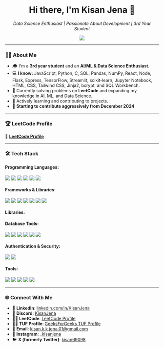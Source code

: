 <!-- Header Section -->
<h1 align="center">Hi there, I'm Kisan Jena 👋</h1>
<p align="center">
  <i>Data Science Enthusiast | Passionate About Development | 3rd Year Student</i>
</p>

<!-- Profile Summary -->
<div align="center">
  <img src="https://readme-typing-svg.herokuapp.com?font=Roboto+Slab&color=%2361DBFB&size=24&center=true&vCenter=true&width=600&lines=I+am+a+passionate+developer!;Solving+problems+one+line+of+code+at+a+time;Building+Machine+Learning+Models;Learning+New+Technologies+Everyday!" />
</div>

---

<!-- About Me Section -->
### 🙋‍♂️ About Me

- 🎓 I'm a **3rd year student** and an **AI/ML & Data Science Enthusiast**.  
- 💻 **I know:** JavaScript, Python, C, SQL, Pandas, NumPy, React, Node, Flask, Express, TensorFlow, Streamlit, scikit-learn, Jupyter Notebook, HTML, CSS, Tailwind CSS, Jinja2, bcrypt, and SQL Workbench.    
- 🚀 Currently solving problems on **LeetCode** and expanding my knowledge in AI, ML, and Data Science.  
- 🌱 Actively learning and contributing to projects.  
- 🚀 **Starting to contribute aggressively from December 2024**  

---

<!-- LeetCode Stats -->
### 🏆 LeetCode Profile
🔗 **[LeetCode Profile](https://leetcode.com/u/Kisanjena/)**  

---

<!-- Skills Section -->
### 🛠️ Tech Stack

#### **Programming Languages**:
<p>
  <img src="https://img.shields.io/badge/JavaScript-323330?style=flat&logo=javascript&logoColor=F7DF1E" />
  <img src="https://img.shields.io/badge/Python-3776AB?style=flat&logo=python&logoColor=white" />
  <img src="https://img.shields.io/badge/C-00599C?style=flat&logo=c&logoColor=white" />
  <img src="https://img.shields.io/badge/SQL-003B57?style=flat&logo=postgresql&logoColor=white" />
  <img src="https://img.shields.io/badge/HTML5-E34F26?style=flat&logo=html5&logoColor=white" />
  <img src="https://img.shields.io/badge/CSS3-1572B6?style=flat&logo=css3&logoColor=white" />
</p>

#### **Frameworks & Libraries**:
<p>
  <img src="https://img.shields.io/badge/React-20232A?style=flat&logo=react&logoColor=61DAFB" />
  <img src="https://img.shields.io/badge/Node.js-339933?style=flat&logo=node.js&logoColor=white" />
  <img src="https://img.shields.io/badge/Express.js-000000?style=flat&logo=express&logoColor=white" />
  <img src="https://img.shields.io/badge/Flask-000000?style=flat&logo=flask&logoColor=white" />
  <img src="https://img.shields.io/badge/Jinja2-B41717?style=flat&logo=jinja&logoColor=white" />
  <img src="https://img.shields.io/badge/TailwindCSS-38B2AC?style=flat&logo=tailwind-css&logoColor=white" />
  <img src="https://img.shields.io/badge/Streamlit-FF4B4B?style=flat&logo=streamlit&logoColor=white" />
</p>

#### **Libraries**:
<p>
<!--   <img src="https://img.shields.io/badge/TensorFlow-FF6F00?style=flat&logo=tensorflow&logoColor=white" />
  <img src="https://img.shields.io/badge/scikit--learn-F7931E?style=flat&logo=scikit-learn&logoColor=white" /> -->
<!--   <img src="https://img.shields.io/badge/Pandas-150458?style=flat&logo=pandas&logoColor=white" />
  <img src="https://img.shields.io/badge/Numpy-013243?style=flat&logo=numpy&logoColor=white" /> -->
</p>

#### **Database Tools**:
<p>
  <img src="https://img.shields.io/badge/SQL%20Workbench-4479A1?style=flat&logo=mysql&logoColor=white" />
  <img src="https://img.shields.io/badge/MySQL-4479A1?style=flat&logo=mysql&logoColor=white" />
  <img src="https://img.shields.io/badge/MongoDB-47A248?style=flat&logo=mongodb&logoColor=white" />
  <img src="https://img.shields.io/badge/Mongoose-880000?style=flat&logo=mongoose&logoColor=white" />
  <img src="https://img.shields.io/badge/MongoDB%20Compass-47A248?style=flat&logo=mongodb&logoColor=white" />
  <img src="https://img.shields.io/badge/MongoDB%20Atlas-47A248?style=flat&logo=mongodb&logoColor=white" />
</p>



#### **Authentication & Security**:
<p>
  <img src="https://img.shields.io/badge/bcrypt-00C7B7?style=flat&logo=security&logoColor=white" />
  <img src="https://img.shields.io/badge/Authentication-4285F4?style=flat&logo=lock&logoColor=white" />
</p>

#### **Tools**:
<p>
  <img src="https://img.shields.io/badge/Jupyter-FA0F00?style=flat&logo=jupyter&logoColor=white" />
  <img src="https://img.shields.io/badge/VScode-007ACC?style=flat&logo=visual-studio-code&logoColor=white" />
  <img src="https://img.shields.io/badge/Git-F05032?style=flat&logo=git&logoColor=white" />
  <img src="https://img.shields.io/badge/GitHub-181717?style=flat&logo=github&logoColor=white" />
  <img src="https://img.shields.io/badge/Replit-667881?style=flat&logo=replit&logoColor=white" />
</p>

---

<!-- Social Media Links -->
### 🌐 Connect With Me

- 🔗 **LinkedIn**: [linkedin.com/in/KisanJena](https://www.linkedin.com/feed/)  
- 💬 **Discord**: [KisanJena](https://discord.com/channels/@me)  
- 🧑‍💻 **LeetCode**: [LeetCode Profile](https://leetcode.com/u/Kisanjena/)  
- 🧑‍💻 **TUF Profile**: [GeeksForGeeks TUF Profile](https://auth.geeksforgeeks.org/user/kisanjena/profile)  
- 📧 **Email**: [kisan.k.k.jena.01@gmail.com](mailto:kisan.k.k.jena.01@gmail.com)  
- 📸 **Instagram**: [\_kisanjena](https://instagram.com/_kisanjena)  
- 🐦 **X (formerly Twitter)**: [kisan69098](https://twitter.com/kisan69098)  

